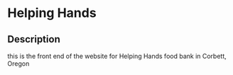 # Helping Hands

## Description 

this is the front end of the website for Helping Hands food bank in Corbett, Oregon